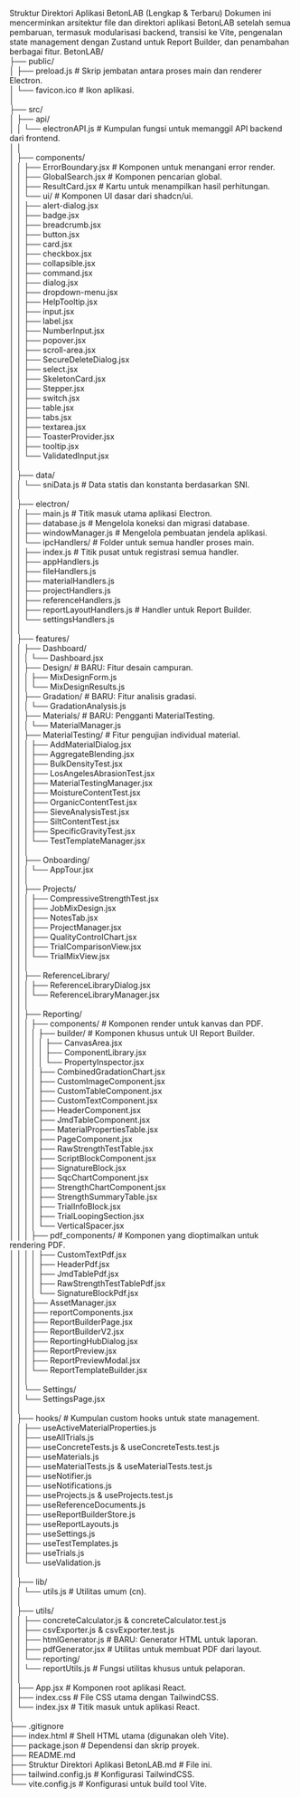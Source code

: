 Struktur Direktori Aplikasi BetonLAB (Lengkap & Terbaru)
Dokumen ini mencerminkan arsitektur file dan direktori aplikasi BetonLAB setelah semua pembaruan, termasuk modularisasi backend, transisi ke Vite, pengenalan state management dengan Zustand untuk Report Builder, dan penambahan berbagai fitur.
BetonLAB/  
├── public/  
│ ├── preload.js # Skrip jembatan antara proses main dan renderer Electron.  
│ └── favicon.ico # Ikon aplikasi.  
│  
├── src/  
│ ├── api/  
│ │ └── electronAPI.js # Kumpulan fungsi untuk memanggil API backend dari frontend.  
│ │  
│ ├── components/  
│ │ ├── ErrorBoundary.jsx # Komponen untuk menangani error render.  
│ │ ├── GlobalSearch.jsx # Komponen pencarian global.  
│ │ ├── ResultCard.jsx # Kartu untuk menampilkan hasil perhitungan.  
│ │ └── ui/ # Komponen UI dasar dari shadcn/ui.  
│ │ ├── alert-dialog.jsx  
│ │ ├── badge.jsx  
│ │ ├── breadcrumb.jsx  
│ │ ├── button.jsx  
│ │ ├── card.jsx  
│ │ ├── checkbox.jsx  
│ │ ├── collapsible.jsx  
│ │ ├── command.jsx  
│ │ ├── dialog.jsx  
│ │ ├── dropdown-menu.jsx  
│ │ ├── HelpTooltip.jsx  
│ │ ├── input.jsx  
│ │ ├── label.jsx  
│ │ ├── NumberInput.jsx  
│ │ ├── popover.jsx  
│ │ ├── scroll-area.jsx  
│ │ ├── SecureDeleteDialog.jsx  
│ │ ├── select.jsx  
│ │ ├── SkeletonCard.jsx  
│ │ ├── Stepper.jsx  
│ │ ├── switch.jsx  
│ │ ├── table.jsx  
│ │ ├── tabs.jsx  
│ │ ├── textarea.jsx  
│ │ ├── ToasterProvider.jsx  
│ │ ├── tooltip.jsx  
│ │ └── ValidatedInput.jsx  
│ │  
│ ├── data/  
│ │ └── sniData.js # Data statis dan konstanta berdasarkan SNI.  
│ │  
│ ├── electron/  
│ │ ├── main.js # Titik masuk utama aplikasi Electron.  
│ │ ├── database.js # Mengelola koneksi dan migrasi database.  
│ │ ├── windowManager.js # Mengelola pembuatan jendela aplikasi.  
│ │ └── ipcHandlers/ # Folder untuk semua handler proses main.  
│ │ ├── index.js # Titik pusat untuk registrasi semua handler.  
│ │ ├── appHandlers.js  
│ │ ├── fileHandlers.js  
│ │ ├── materialHandlers.js  
│ │ ├── projectHandlers.js  
│ │ ├── referenceHandlers.js  
│ │ ├── reportLayoutHandlers.js # Handler untuk Report Builder.  
│ │ └── settingsHandlers.js  
│ │  
│ ├── features/  
│ │ ├── Dashboard/  
│ │ │ └── Dashboard.jsx  
│ │ ├── Design/ # BARU: Fitur desain campuran.  
│ │ │ ├── MixDesignForm.js  
│ │ │ └── MixDesignResults.js  
│ │ ├── Gradation/ # BARU: Fitur analisis gradasi.  
│ │ │ └── GradationAnalysis.js  
│ │ ├── Materials/ # BARU: Pengganti MaterialTesting.  
│ │ │ └── MaterialManager.js  
│ │ ├── MaterialTesting/ # Fitur pengujian individual material.  
│ │ │ ├── AddMaterialDialog.jsx  
│ │ │ ├── AggregateBlending.jsx  
│ │ │ ├── BulkDensityTest.jsx  
│ │ │ ├── LosAngelesAbrasionTest.jsx  
│ │ │ ├── MaterialTestingManager.jsx  
│ │ │ ├── MoistureContentTest.jsx  
│ │ │ ├── OrganicContentTest.jsx  
│ │ │ ├── SieveAnalysisTest.jsx  
│ │ │ ├── SiltContentTest.jsx  
│ │ │ ├── SpecificGravityTest.jsx  
│ │ │ └── TestTemplateManager.jsx  
│ │ │  
│ │ ├── Onboarding/  
│ │ │ └── AppTour.jsx  
│ │ │  
│ │ ├── Projects/  
│ │ │ ├── CompressiveStrengthTest.jsx  
│ │ │ ├── JobMixDesign.jsx  
│ │ │ ├── NotesTab.jsx  
│ │ │ ├── ProjectManager.jsx  
│ │ │ ├── QualityControlChart.jsx  
│ │ │ ├── TrialComparisonView.jsx  
│ │ │ └── TrialMixView.jsx  
│ │ │  
│ │ ├── ReferenceLibrary/  
│ │ │ ├── ReferenceLibraryDialog.jsx  
│ │ │ └── ReferenceLibraryManager.jsx  
│ │ │  
│ │ ├── Reporting/  
│ │ │ ├── components/ # Komponen render untuk kanvas dan PDF.  
│ │ │ │ ├── builder/ # Komponen khusus untuk UI Report Builder.  
│ │ │ │ │ ├── CanvasArea.jsx  
│ │ │ │ │ ├── ComponentLibrary.jsx  
│ │ │ │ │ └── PropertyInspector.jsx  
│ │ │ │ ├── CombinedGradationChart.jsx  
│ │ │ │ ├── CustomImageComponent.jsx  
│ │ │ │ ├── CustomTableComponent.jsx  
│ │ │ │ ├── CustomTextComponent.jsx  
│ │ │ │ ├── HeaderComponent.jsx  
│ │ │ │ ├── JmdTableComponent.jsx  
│ │ │ │ ├── MaterialPropertiesTable.jsx  
│ │ │ │ ├── PageComponent.jsx  
│ │ │ │ ├── RawStrengthTestTable.jsx  
│ │ │ │ ├── ScriptBlockComponent.jsx  
│ │ │ │ ├── SignatureBlock.jsx  
│ │ │ │ ├── SqcChartComponent.jsx  
│ │ │ │ ├── StrengthChartComponent.jsx  
│ │ │ │ ├── StrengthSummaryTable.jsx  
│ │ │ │ ├── TrialInfoBlock.jsx  
│ │ │ │ ├── TrialLoopingSection.jsx  
│ │ │ │ └── VerticalSpacer.jsx  
│ │ │ ├── pdf_components/ # Komponen yang dioptimalkan untuk rendering PDF.  
│ │ │ │ ├── CustomTextPdf.jsx  
│ │ │ │ ├── HeaderPdf.jsx  
│ │ │ │ ├── JmdTablePdf.jsx  
│ │ │ │ ├── RawStrengthTestTablePdf.jsx  
│ │ │ │ └── SignatureBlockPdf.jsx  
│ │ │ ├── AssetManager.jsx  
│ │ │ ├── reportComponents.jsx  
│ │ │ ├── ReportBuilderPage.jsx  
│ │ │ ├── ReportBuilderV2.jsx  
│ │ │ ├── ReportingHubDialog.jsx  
│ │ │ ├── ReportPreview.jsx  
│ │ │ ├── ReportPreviewModal.jsx  
│ │ │ └── ReportTemplateBuilder.jsx  
│ │ │  
│ │ └── Settings/  
│ │ └── SettingsPage.jsx  
│ │  
│ ├── hooks/ # Kumpulan custom hooks untuk state management.  
│ │ ├── useActiveMaterialProperties.js  
│ │ ├── useAllTrials.js  
│ │ ├── useConcreteTests.js & useConcreteTests.test.js  
│ │ ├── useMaterials.js  
│ │ ├── useMaterialTests.js & useMaterialTests.test.js  
│ │ ├── useNotifier.js  
│ │ ├── useNotifications.js  
│ │ ├── useProjects.js & useProjects.test.js  
│ │ ├── useReferenceDocuments.js  
│ │ ├── useReportBuilderStore.js  
│ │ ├── useReportLayouts.js  
│ │ ├── useSettings.js  
│ │ ├── useTestTemplates.js  
│ │ ├── useTrials.js  
│ │ └── useValidation.js  
│ │  
│ ├── lib/  
│ │ └── utils.js # Utilitas umum (cn).  
│ │  
│ ├── utils/  
│ │ ├── concreteCalculator.js & concreteCalculator.test.js  
│ │ ├── csvExporter.js & csvExporter.test.js  
│ │ ├── htmlGenerator.js # BARU: Generator HTML untuk laporan.  
│ │ ├── pdfGenerator.jsx # Utilitas untuk membuat PDF dari layout.  
│ │ └── reporting/  
│ │ └── reportUtils.js # Fungsi utilitas khusus untuk pelaporan.  
│ │  
│ ├── App.jsx # Komponen root aplikasi React.  
│ ├── index.css # File CSS utama dengan TailwindCSS.  
│ └── index.jsx # Titik masuk untuk aplikasi React.  
│  
├── .gitignore  
├── index.html # Shell HTML utama (digunakan oleh Vite).  
├── package.json # Dependensi dan skrip proyek.  
├── README.md  
├── Struktur Direktori Aplikasi BetonLAB.md # File ini.  
├── tailwind.config.js # Konfigurasi TailwindCSS.  
└── vite.config.js # Konfigurasi untuk build tool Vite.
